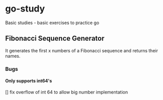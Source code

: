 # go-study
Basic studies - basic exercises to practice go


## Fibonacci Sequence Generator
It generates the first x numbers of a Fibonacci sequence and returns their names.

### Bugs

#### Only supports int64's
[] fix overflow of int 64 to allow big number implementation
